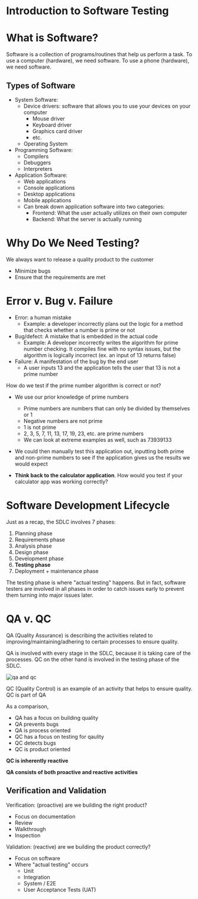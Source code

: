 # Introduction to Software Testing

# What is Software?
Software is a collection of programs/routines that help us perform a task. To use a computer (hardware), we need software. To use a phone (hardware), we need software.

## Types of Software
- System Software:
    - Device drivers: software that allows you to use your devices on your computer
        - Mouse driver
        - Keyboard driver
        - Graphics card driver
        - etc.
    - Operating System
- Programming Software:
    - Compilers
    - Debuggers
    - Interpreters
- Application Software:
    - Web applications
    - Console applications
    - Desktop applications
    - Mobile applications
    - Can break down application software into two categories:
        - Frontend: What the user actually utilizes on their own computer
        - Backend: What the server is actually running

# Why Do We Need Testing?
We always want to release a quality product to the customer
- Minimize bugs
- Ensure that the requirements are met

# Error v. Bug v. Failure
- Error: a human mistake
    - Example: a developer incorrectly plans out the logic for a method that checks whether a number is prime or not
- Bug/defect: A mistake that is embedded in the actual code
    - Example: A developer incorrectly writes the algorithm for prime number checking. It compiles fine with no syntax issues, but the algorithm is logically incorrect (ex. an input of 13 returns false)
- Failure: A manifestation of the bug by the end user
    - A user inputs 13 and the application tells the user that 13 is not a prime number

How do we test if the prime number algorithm is correct or not?
- We use our prior knowledge of prime numbers
    - Prime numbers are numbers that can only be divided by themselves or 1
    - Negative numbers are not prime
    - 1 is not prime
    - 2, 3, 5, 7, 11, 13, 17, 19, 23, etc. are prime numbers
    - We can look at extreme examples as well, such as 73939133

- We could then manually test this application out, inputting both prime and non-prime numbers to see if the application gives us the results we would expect

- **Think back to the calculator application**. How would you test if your calculator app was working correctly?

# Software Development Lifecycle
Just as a recap, the SDLC involves 7 phases:
1. Planning phase
2. Requirements phase
3. Analysis phase
4. Design phase
5. Development phase
6. **Testing phase**
7. Deployment + maintenance phase

The testing phase is where "actual testing" happens. But in fact, software testers are involved in all phases in order to catch issues early to prevent them turning into major issues later.

# QA v. QC
QA (Quality Assurance) is describing the activities related to improving/maintaining/adhering to certain processes to ensure quality.

QA is involved with every stage in the SDLC, because it is taking care of the processes. QC on the other hand is involved in the testing phase of the SDLC.

![qa and qc](https://www.softwaretestinghelp.com/wp-content/qa/uploads/2011/09/QA_QC.jpg)

QC (Quality Control) is an example of an activity that helps to ensure quality. QC is part of QA

As a comparison,
- QA has a focus on building quality
- QA prevents bugs
- QA is process oriented
- QC has a focus on testing for qaulity
- QC detects bugs
- QC is product oriented

**QC is inherently reactive**

**QA consists of both proactive and reactive activities**

## Verification and Validation
Verification: (proactive) are we building the right product?
- Focus on documentation
- Review
- Walkthrough
- Inspection

Validation: (reactive) are we building the product correctly?
- Focus on software
- Where "actual testing" occurs
    - Unit
    - Integration
    - System / E2E
    - User Acceptance Tests (UAT)
